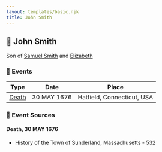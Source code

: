 ```yaml
---
layout: templates/basic.njk
title: John Smith
---
```

## 🔵 John Smith

Son of [Samuel Smith](/people/8/86804391) and [Elizabeth ](/people/7/71389724)

### 📆 Events

Type | Date | Place
------ | ------ | ------
[Death](#event-0) | 30 MAY 1676 | Hatfield, Connecticut, USA

### 📰 Event Sources

#### <a id="event-0"></a> Death, 30 MAY 1676
* History of the Town of Sunderland, Massachusetts  - 532